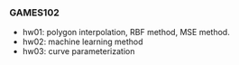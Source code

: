 ### GAMES102
- hw01: polygon interpolation, RBF method, MSE method.
- hw02: machine learning method
- hw03: curve parameterization